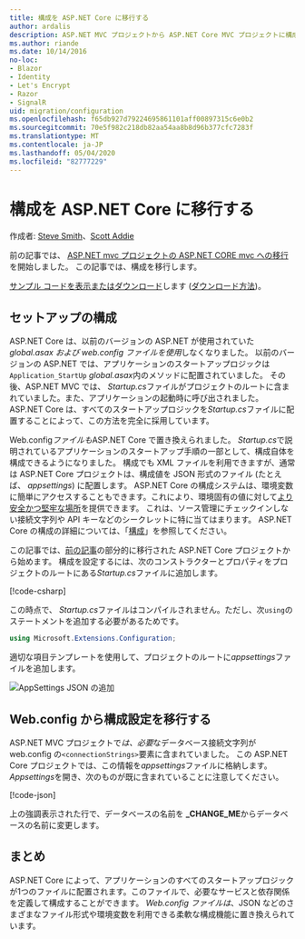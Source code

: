 ```yaml
---
title: 構成を ASP.NET Core に移行する
author: ardalis
description: ASP.NET MVC プロジェクトから ASP.NET Core MVC プロジェクトに構成を移行する方法について説明します。
ms.author: riande
ms.date: 10/14/2016
no-loc:
- Blazor
- Identity
- Let's Encrypt
- Razor
- SignalR
uid: migration/configuration
ms.openlocfilehash: f65db927d79224695861101aff00897315c6e0b2
ms.sourcegitcommit: 70e5f982c218db82aa54aa8b8d96b377cfc7283f
ms.translationtype: MT
ms.contentlocale: ja-JP
ms.lasthandoff: 05/04/2020
ms.locfileid: "82777229"
---
```

# <a name="migrate-configuration-to-aspnet-core"></a>構成を ASP.NET Core に移行する

作成者: [Steve Smith](https://ardalis.com/)、[Scott Addie](https://scottaddie.com)

前の記事では、 [ASP.NET mvc プロジェクトの ASP.NET CORE mvc への移行](xref:migration/mvc)を開始しました。 この記事では、構成を移行します。

[サンプル コードを表示またはダウンロード](https://github.com/dotnet/AspNetCore.Docs/tree/master/aspnetcore/migration/configuration/samples)します ([ダウンロード方法](xref:index#how-to-download-a-sample))。

## <a name="setup-configuration"></a>セットアップの構成

ASP.NET Core は、以前のバージョンの ASP.NET が使用されていた*global.asax* *および web.config ファイルを使用*しなくなりました。 以前のバージョンの ASP.NET では、アプリケーションのスタートアップロジックは`Application_StartUp` *global.asax*内のメソッドに配置されていました。 その後、ASP.NET MVC では、 *Startup.cs*ファイルがプロジェクトのルートに含まれていました。また、アプリケーションの起動時に呼び出されました。 ASP.NET Core は、すべてのスタートアップロジックを*Startup.cs*ファイルに配置することによって、この方法を完全に採用しています。

Web.config*ファイルも*ASP.NET Core で置き換えられました。 *Startup.cs*で説明されているアプリケーションのスタートアップ手順の一部として、構成自体を構成できるようになりました。 構成でも XML ファイルを利用できますが、通常は ASP.NET Core プロジェクトは、構成値を JSON 形式のファイル (たとえば、 *appsettings*) に配置します。 ASP.NET Core の構成システムは、環境変数に簡単にアクセスすることもできます。これにより、環境固有の値に対して[より安全かつ堅牢な場所](xref:security/app-secrets)を提供できます。 これは、ソース管理にチェックインしない接続文字列や API キーなどのシークレットに特に当てはまります。 ASP.NET Core の構成の詳細については、「[構成](xref:fundamentals/configuration/index)」を参照してください。

この記事では、[前の記事](xref:migration/mvc)の部分的に移行された ASP.NET Core プロジェクトから始めます。 構成を設定するには、次のコンストラクターとプロパティをプロジェクトのルートにある*Startup.cs*ファイルに追加します。

[!code-csharp[](configuration/samples/WebApp1/src/WebApp1/Startup.cs?range=11-16)]

この時点で、 *Startup.cs*ファイルはコンパイルされません。ただし、次`using`のステートメントを追加する必要があるためです。

```csharp
using Microsoft.Extensions.Configuration;
```

適切な項目テンプレートを使用して、プロジェクトのルートに*appsettings*ファイルを追加します。

![AppSettings JSON の追加](configuration/_static/add-appsettings-json.png)

## <a name="migrate-configuration-settings-from-webconfig"></a>Web.config から構成設定を移行する

ASP.NET MVC プロジェクトで*は、必要*なデータベース接続文字列が web.config の`<connectionStrings>`要素に含まれていました。 この ASP.NET Core プロジェクトでは、この情報を*appsettings*ファイルに格納します。 *Appsettings*を開き、次のものが既に含まれていることに注意してください。

[!code-json[](../migration/configuration/samples/WebApp1/src/WebApp1/appsettings.json?highlight=4)]

上の強調表示された行で、データベースの名前を **_CHANGE_ME**からデータベースの名前に変更します。

## <a name="summary"></a>まとめ

ASP.NET Core によって、アプリケーションのすべてのスタートアップロジックが1つのファイルに配置されます。このファイルで、必要なサービスと依存関係を定義して構成することができます。 *Web.config ファイルは*、JSON などのさまざまなファイル形式や環境変数を利用できる柔軟な構成機能に置き換えられています。
